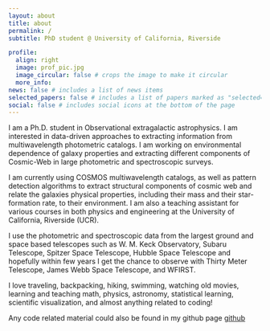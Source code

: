 ```yaml
---
layout: about
title: about
permalink: /
subtitle: PhD student @ University of California, Riverside

profile:
  align: right
  image: prof_pic.jpg
  image_circular: false # crops the image to make it circular
  more_info: 
news: false # includes a list of news items
selected_papers: false # includes a list of papers marked as "selected={true}"
social: false # includes social icons at the bottom of the page
---
```

I am a Ph.D. student in Observational extragalactic astrophysics. I am interested in data-driven approaches to extracting information from multiwavelength photometric catalogs. I am working on environmental dependence of galaxy properties and extracting different components of Cosmic-Web in large photometric and spectroscopic surveys.

I am currently using COSMOS multiwavelength catalogs, as well as pattern detection algorithms to extract structural components of cosmic web and relate the galaxies physical properties, including their mass and their star-formation rate, to their environment. I am also a teaching assistant for various courses in both physics and engineering at the University of California, Riverside (UCR). 

I use the photometric and spectroscopic data from the largest ground and space based telescopes such as W. M. Keck Observatory, Subaru Telescope, Spitzer Space Telescope, Hubble Space Telescope and hopefully within few years I get the chance to observe with Thirty Meter Telescope, James Webb Space Telescope, and WFIRST.

I love traveling, backpacking, hiking, swimming, watching old movies, learning and teaching math, physics, astronomy, statistical learning, scientific visualization, and almost anything related to coding!

Any code related material could also be found in my github page [github](https://github.com/sinataamoli)
